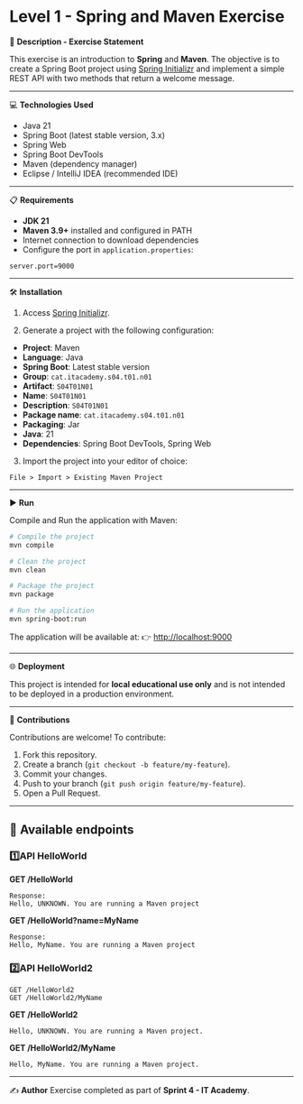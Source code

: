 # Level 1 - Spring and Maven Exercise

📄 **Description - Exercise Statement**

This exercise is an introduction to **Spring** and **Maven**.
The objective is to create a Spring Boot project using [Spring Initializr](https://start.spring.io/) and implement a simple REST API with two methods that return a welcome message.

---

💻 **Technologies Used**

- Java 21
- Spring Boot (latest stable version, 3.x)
- Spring Web
- Spring Boot DevTools
- Maven (dependency manager)
- Eclipse / IntelliJ IDEA (recommended IDE)

---

📋 **Requirements**

- **JDK 21**
- **Maven 3.9+** installed and configured in PATH
- Internet connection to download dependencies
- Configure the port in `application.properties`:
```properties
server.port=9000
```

---

🛠️ **Installation**

1. Access [Spring Initializr](https://start.spring.io/).

2. Generate a project with the following configuration:
- **Project**: Maven
- **Language**: Java
- **Spring Boot**: Latest stable version
- **Group**: `cat.itacademy.s04.t01.n01`
- **Artifact**: `S04T01N01`
- **Name**: `S04T01N01`
- **Description**: `S04T01N01`
- **Package name**: `cat.itacademy.s04.t01.n01`
- **Packaging**: Jar
- **Java**: 21
- **Dependencies**: Spring Boot DevTools, Spring Web

3. Import the project into your editor of choice:

`File > Import > Existing Maven Project`

---

▶️ **Run**

Compile and Run the application with Maven:

```bash
# Compile the project
mvn compile

# Clean the project
mvn clean

# Package the project
mvn package

# Run the application
mvn spring-boot:run
```

The application will be available at:
👉 [http://localhost:9000](http://localhost:9000)

---

🌐 **Deployment**

This project is intended for **local educational use only** and is not intended to be deployed in a production environment.

---

🤝 **Contributions**

Contributions are welcome! To contribute:

1. Fork this repository.
2. Create a branch (`git checkout -b feature/my-feature`).
3. Commit your changes.
4. Push to your branch (`git push origin feature/my-feature`).
5. Open a Pull Request.

---

## 📡 **Available endpoints**

### 1️⃣API HelloWorld 

**GET /HelloWorld**
````
Response:
Hello, UNKNOWN. You are running a Maven project
````

**GET /HelloWorld?name=MyName**
```
Response:
Hello, MyName. You are running a Maven project
```

### 2️⃣API HelloWorld2
```http
GET /HelloWorld2
GET /HelloWorld2/MyName
```

**GET /HelloWorld2**
```
Hello, UNKNOWN. You are running a Maven project.
```
**GET /HelloWorld2/MyName**
```
Hello, MyName. You are running a Maven project.
```

---

✍️ **Author**
Exercise completed as part of **Sprint 4 - IT Academy**.